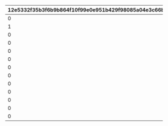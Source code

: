 |12e5332f35b3f6b9b864f10f99e0e951b429f98085a04e3c66b4baa483b6f6d7|ce394eaefa13fb2e11e5a771b5f041743f60b2f10645b8c37926847bee273998|c0482f5cb1297a6ed121f471f950cfc4c4f78c09c9834401b9a46d424f3539d2|6421086e9bd16bcd9765b61f6da5d83882bc4e8de2d9f15cd547cc8e951f0c3c|e076fc9e9f87e86d054097109baf7f41fb3d773c66f7a63907c82cfd168602af|155b638990d33de7bce4f84f31a54ee754d5651b9067d8c15069aaefc75cc775|0b5e670f76a69ecf5f6fd9f02f6e49cc474118466e519ad6184fcb6d80e8e1fc|fe2fb8e889f826a93c25fff048bb1f19af697d12a20b7cda42bf2a403a498fa2|fc19f24c4620c473abba7dc8fb369872aa760b27009a037fd0cb21ef1ab590bb|8dbe840aa972a21a784a677ebc3a44ca6bc23bcac31eaecf345ef1322f9dbca4|a3916fae8abcfd30fc27baab70ae5b7329a5ad6bc441c4d7e2906569d6d3314d|
| --- | --- | --- | --- | --- | --- | --- | --- | --- | --- | --- |
|0|10011105|0|pt|0|1|1|10011|1001|0|2|
|1|10015103|0|m|0|1|2|10015|1002|0|2|
|0|10021108|0|pt|5021700|1|3|10021|1003|0|2|
|0|5027007|0|pt|5027700|1|4|10027|1004|0|3|
|0|10040105|0|pt|5040700|1|5|10040|1005|0|2|
|0|5046006|5046006|pt|0|1|6|10046|1006|1|1|
|0|5072006|5072006|pt|0|1|7|10072|1007|3|3|
|0|5080007|5080000|pt|5080700|0|8|10080|1008|3|3|
|0|0|0|pt|9004201|0|9|0|1009|0|0|
|0|5096007|5096007|pt|5096700|1|10|10096|1010|3|1|
|0|10126107|5126000|pt|0|1|11|10126|1012|3|2|
|0|5142007|5142000|pt|5142700|1|12|10142|1013|1|3|
|0|5156007|5156000|pt|5156700|1|13|10156|1014|1|3|